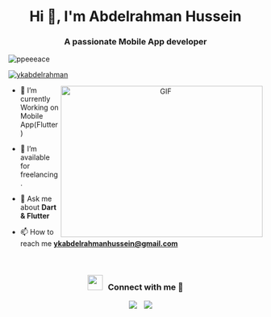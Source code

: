 <h1 align="center">Hi 👋, I'm Abdelrahman Hussein</h1>
<h3 align="center">A passionate Mobile App developer</h3>

<p align="left"> <img src="https://komarev.com/ghpvc/?username=ppeeeace&label=Profile%20views&color=0e75b6&style=flat" alt="ppeeeace" /> </p>

<p align="left"> <a href="https://twitter.com/ykabdelrahman" target="blank"><img src="https://img.shields.io/twitter/follow/ykabdelrahman?logo=twitter&style=for-the-badge" alt="ykabdelrahman" /></a> </p>

<a target="_blank" align="center">
  <img align="right" top="500" height="300" width="400" alt="GIF" src="https://media.giphy.com/media/SWoSkN6DxTszqIKEqv/giphy.gif">
</a>

- 🌱 I’m currently Working on Mobile App(Flutter)

- 🤝 I’m available for freelancing.

- 💬 Ask me about **Dart & Flutter**

- 📫 How to reach me **ykabdelrahmanhussein@gmail.com**

<br/>
<h3 align="center" > <img src="https://media.giphy.com/media/iY8CRBdQXODJSCERIr/giphy.gif" width="30" height="30" style="margin-right: 10px;">Connect with me 🤝 </h3>

<p align="center">

 <div align="center"  class="icons-social" style="margin-left: 10px;">
        <a style="margin-left: 10px;"  target="_blank" href="https://www.linkedin.com/in/ykabdelrahman/">
			<img src="https://img.icons8.com/doodle/40/000000/linkedin--v2.png"></a>
        <a style="margin-left: 10px;" target="_blank" href="https://github.com/ykabdelrahman">
		<img src="https://img.icons8.com/doodle/40/000000/github--v1.png"></a>
 </div>
</p>
